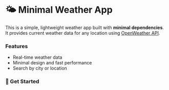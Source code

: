 <h1>🌤️ Minimal Weather App</h1>
<p>This is a simple, lightweight weather app built with <strong>minimal dependencies</strong>. It provides current weather data for any location using <a href="https://openweathermap.org/" target="_blank">OpenWeather API</a>.</p>

<h3>Features</h3>
<ul>
  <li>Real-time weather data</li>
  <li>Minimal design and fast performance</li>
  <li>Search by city or location</li>
</ul>

<h3>🚀 Get Started</h3>
